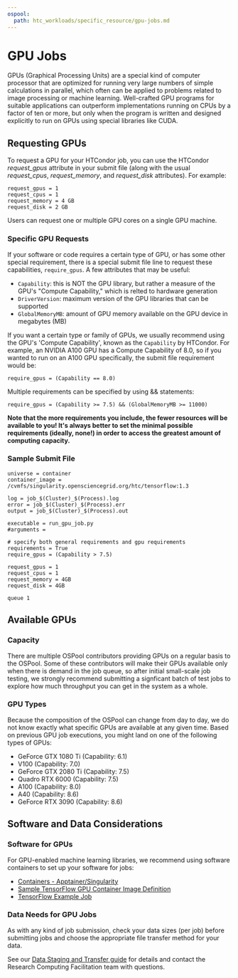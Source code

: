 ```yaml
---
ospool:
  path: htc_workloads/specific_resource/gpu-jobs.md
---
```


GPU Jobs
========

GPUs (Graphical Processing Units) are a special kind of computer
processor that are optimized for running very large numbers of simple
calculations in parallel, which often can be applied to problems related
to image processing or machine learning. Well-crafted GPU programs for
suitable applications can outperform implementations running on CPUs
by a factor of ten or more, but only when the program is written and
designed explicitly to run on GPUs using special libraries like CUDA.

## Requesting GPUs

To request a GPU for your HTCondor job, you can use the 
HTCondor *request_gpus* attribute in your submit file (along 
with the usual *request_cpus*, *request_memory*, and *request_disk*
attributes). For example:

    request_gpus = 1
    request_cpus = 1
    request_memory = 4 GB
    request_disk = 2 GB

Users can request one or multiple GPU cores on a single GPU machine.

### Specific GPU Requests

If your software or code requires a certain type of GPU, or has some
other special requirement, there is a special submit file line to
request these capabilities, `require_gpus`. A few attributes that may
be useful: 

  * `Capability`: this is NOT the GPU library, but rather a measure of the GPU's "Compute Capability," which is relted to hardware generation
  * `DriverVersion`: maximum version of the GPU libraries that can be supported
  * `GlobalMemoryMB`: amount of GPU memory available on the GPU device in megabytes (MB)

If you want a certain type or family of GPUs, we usually recommend using the GPU's 
'Compute Capability', known as the `Capability` by HTCondor. For example, an NVIDIA A100 GPU has a 
Compute Capability of 8.0, so if you wanted to run on an A100 GPU specifically, 
the submit file requirement would be: 

    require_gpus = (Capability == 8.0)

Multiple requirements can be specified by using && statements:

    require_gpus = (Capability >= 7.5) && (GlobalMemoryMB >= 11000)

**Note that the more requirements you include, the fewer resources will be available 
to you! It's always better to set the minimal possible requirements (ideally, none!) 
in order to access the greatest amount of computing capacity.**

### Sample Submit File

    universe = container
    container_image = /cvmfs/singularity.opensciencegrid.org/htc/tensorflow:1.3

    log = job_$(Cluster)_$(Process).log
    error = job_$(Cluster)_$(Process).err
    output = job_$(Cluster)_$(Process).out
    
    executable = run_gpu_job.py
    #arguments = 
   
    # specify both general requirements and gpu requirements 
    requirements = True
    require_gpus = (Capability > 7.5)
    
    request_gpus = 1
    request_cpus = 1
    request_memory = 4GB
    request_disk = 4GB
    
    queue 1

## Available GPUs

### Capacity

There are multiple OSPool contributors providing GPUs on a regular
basis to the OSPool. Some of these contributors will make their GPUs
available only when there is demand in the job queue, so after initial
small-scale job testing, we strongly recommend submitting a signficant
batch of test jobs to explore how much throughput you can get in the
system as a whole.

### GPU Types

Because the composition of the OSPool can change from day to day, we do
not know exactly what specific GPUs are available at any given time.
Based on previous GPU job executions, you might land on one of the
following types of GPUs:

* GeForce GTX 1080 Ti (Capability: 6.1)
* V100 (Capability: 7.0)
* GeForce GTX 2080 Ti (Capability: 7.5)
* Quadro RTX 6000 (Capability: 7.5)
* A100 (Capability: 8.0)
* A40 (Capability: 8.6)
* GeForce RTX 3090 (Capability: 8.6)

## Software and Data Considerations

### Software for GPUs

For GPU-enabled machine learning libraries, we recommend using 
software containers to set up your software for jobs: 

  * [Containers - Apptainer/Singularity](../../../htc_workloads/using_software/containers-singularity/)
  * [Sample TensorFlow GPU Container Image Definition](https://github.com/opensciencegrid/osgvo-tensorflow-gpu/blob/master/Dockerfile)
  * [TensorFlow Example Job](../../../software_examples/machine_learning/tutorial-tensorflow-containers/)

### Data Needs for GPU Jobs

As with any kind of job submission, check your data sizes (per job) before submitting 
jobs and choose the appropriate file transfer method for your data. 

See our [Data Staging and Transfer guide](../../../htc_workloads/managing_data/osgconnect-storage/) for
details and contact the Research Computing Facilitation team with questions.

